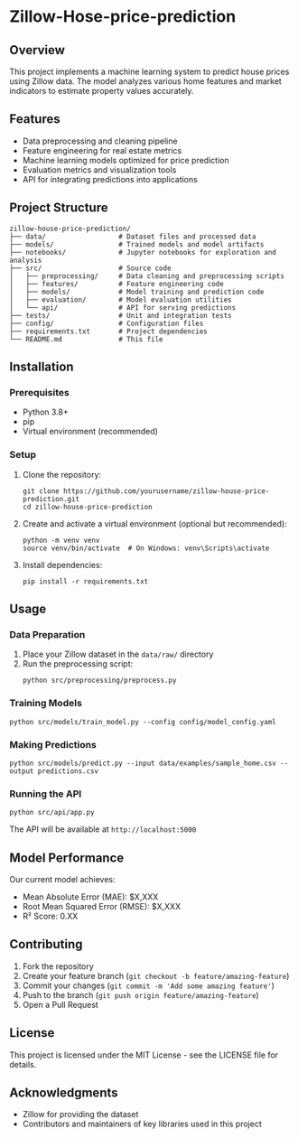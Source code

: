 # Zillow-Hose-price-prediction

## Overview
This project implements a machine learning system to predict house prices using Zillow data. The model analyzes various home features and market indicators to estimate property values accurately.

## Features
- Data preprocessing and cleaning pipeline
- Feature engineering for real estate metrics
- Machine learning models optimized for price prediction
- Evaluation metrics and visualization tools
- API for integrating predictions into applications

## Project Structure
```
zillow-house-price-prediction/
├── data/                  # Dataset files and processed data
├── models/                # Trained models and model artifacts
├── notebooks/             # Jupyter notebooks for exploration and analysis
├── src/                   # Source code
│   ├── preprocessing/     # Data cleaning and preprocessing scripts
│   ├── features/          # Feature engineering code
│   ├── models/            # Model training and prediction code
│   ├── evaluation/        # Model evaluation utilities
│   └── api/               # API for serving predictions
├── tests/                 # Unit and integration tests
├── config/                # Configuration files
├── requirements.txt       # Project dependencies
└── README.md              # This file
```

## Installation

### Prerequisites
- Python 3.8+
- pip
- Virtual environment (recommended)

### Setup
1. Clone the repository:
   ```
   git clone https://github.com/yourusername/zillow-house-price-prediction.git
   cd zillow-house-price-prediction
   ```

2. Create and activate a virtual environment (optional but recommended):
   ```
   python -m venv venv
   source venv/bin/activate  # On Windows: venv\Scripts\activate
   ```

3. Install dependencies:
   ```
   pip install -r requirements.txt
   ```

## Usage

### Data Preparation
1. Place your Zillow dataset in the `data/raw/` directory
2. Run the preprocessing script:
   ```
   python src/preprocessing/preprocess.py
   ```

### Training Models
```
python src/models/train_model.py --config config/model_config.yaml
```

### Making Predictions
```
python src/models/predict.py --input data/examples/sample_home.csv --output predictions.csv
```

### Running the API
```
python src/api/app.py
```
The API will be available at `http://localhost:5000`

## Model Performance
Our current model achieves:
- Mean Absolute Error (MAE): $X,XXX
- Root Mean Squared Error (RMSE): $X,XXX
- R² Score: 0.XX

## Contributing
1. Fork the repository
2. Create your feature branch (`git checkout -b feature/amazing-feature`)
3. Commit your changes (`git commit -m 'Add some amazing feature'`)
4. Push to the branch (`git push origin feature/amazing-feature`)
5. Open a Pull Request

## License
This project is licensed under the MIT License - see the LICENSE file for details.

## Acknowledgments
- Zillow for providing the dataset
- Contributors and maintainers of key libraries used in this project
